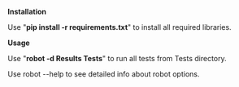 **Installation**

Use "**pip install -r requirements.txt**" to install all required libraries.

**Usage**

Use "**robot -d Results Tests**" to run all tests from Tests directory.

Use robot --help to see detailed info about robot options.
